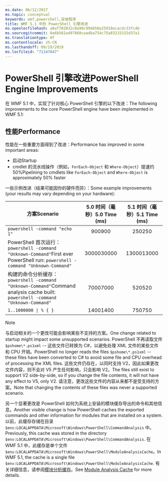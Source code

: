 ```yaml
---
ms.date: 06/12/2017
ms.topic: conceptual
keywords: wmf,powershell,安装程序
title: WMF 5.1 中的 PowerShell 引擎改进
ms.openlocfilehash: a0af702832c0a90c994650e25918ecacdc33fc4b
ms.sourcegitcommit: 0a6b562a497860caadba754c75a83215315d37a1
ms.translationtype: HT
ms.contentlocale: zh-CN
ms.lasthandoff: 09/19/2019
ms.locfileid: "71147647"
---
```

# <a name="powershell-engine-improvements"></a><span data-ttu-id="f4a05-103">PowerShell 引擎改进</span><span class="sxs-lookup"><span data-stu-id="f4a05-103">PowerShell Engine Improvements</span></span>

<span data-ttu-id="f4a05-104">在 WMF 5.1 中，实现了针对核心 PowerShell 引擎的以下改进：</span><span class="sxs-lookup"><span data-stu-id="f4a05-104">The following improvements to the core PowerShell engine have been implemented in WMF 5.1:</span></span>

## <a name="performance"></a><span data-ttu-id="f4a05-105">性能</span><span class="sxs-lookup"><span data-stu-id="f4a05-105">Performance</span></span>

<span data-ttu-id="f4a05-106">性能在一些重要方面得到了改进：</span><span class="sxs-lookup"><span data-stu-id="f4a05-106">Performance has improved in some important areas:</span></span>

- <span data-ttu-id="f4a05-107">启动</span><span class="sxs-lookup"><span data-stu-id="f4a05-107">Startup</span></span>
- <span data-ttu-id="f4a05-108">cmdlet 的流水线操作（例如，`ForEach-Object` 和 `Where-Object`）提速约 50%</span><span class="sxs-lookup"><span data-stu-id="f4a05-108">Pipelining to cmdlets like `ForEach-Object` and `Where-Object` is approximately 50% faster</span></span>

<span data-ttu-id="f4a05-109">一些示例改进（结果可能因你的硬件而异）：</span><span class="sxs-lookup"><span data-stu-id="f4a05-109">Some example improvements (your results may vary depending on your hardware):</span></span>

| <span data-ttu-id="f4a05-110">方案</span><span class="sxs-lookup"><span data-stu-id="f4a05-110">Scenario</span></span> | <span data-ttu-id="f4a05-111">5.0 时间（毫秒）</span><span class="sxs-lookup"><span data-stu-id="f4a05-111">5.0 Time (ms)</span></span> | <span data-ttu-id="f4a05-112">5.1 时间（毫秒）</span><span class="sxs-lookup"><span data-stu-id="f4a05-112">5.1 Time (ms)</span></span> |
| -------- | :---------------: | :---------------: |
| `powershell -command "echo 1"` | <span data-ttu-id="f4a05-113">900</span><span class="sxs-lookup"><span data-stu-id="f4a05-113">900</span></span> | <span data-ttu-id="f4a05-114">250</span><span class="sxs-lookup"><span data-stu-id="f4a05-114">250</span></span> |
| <span data-ttu-id="f4a05-115">PowerShell 首次运行：`powershell -command "Unknown-Command"`</span><span class="sxs-lookup"><span data-stu-id="f4a05-115">First ever PowerShell run: `powershell -command "Unknown-Command"`</span></span> | <span data-ttu-id="f4a05-116">30000</span><span class="sxs-lookup"><span data-stu-id="f4a05-116">30000</span></span> | <span data-ttu-id="f4a05-117">13000</span><span class="sxs-lookup"><span data-stu-id="f4a05-117">13000</span></span> |
| <span data-ttu-id="f4a05-118">构建的命令分析缓存：`powershell -command "Unknown-Command"`</span><span class="sxs-lookup"><span data-stu-id="f4a05-118">Command analysis cache built: `powershell -command "Unknown-Command"`</span></span> | <span data-ttu-id="f4a05-119">7000</span><span class="sxs-lookup"><span data-stu-id="f4a05-119">7000</span></span> | <span data-ttu-id="f4a05-120">520</span><span class="sxs-lookup"><span data-stu-id="f4a05-120">520</span></span> |
| <code>1..1000000 &#124; % { }</code> | <span data-ttu-id="f4a05-121">1400</span><span class="sxs-lookup"><span data-stu-id="f4a05-121">1400</span></span> | <span data-ttu-id="f4a05-122">750</span><span class="sxs-lookup"><span data-stu-id="f4a05-122">750</span></span> |

> [!NOTE]
> <span data-ttu-id="f4a05-123">与启动相关的一个更改可能会影响某些不支持的方案。</span><span class="sxs-lookup"><span data-stu-id="f4a05-123">One change related to startup might impact some unsupported scenarios.</span></span> <span data-ttu-id="f4a05-124">PowerShell 不再读取文件 `$pshome\*.ps1xml` -- 这些文件已转换为 C#，以避免处理 XML 文件的某些文件和 CPU 开销。</span><span class="sxs-lookup"><span data-stu-id="f4a05-124">PowerShell no longer reads the files `$pshome\*.ps1xml` -- these files have been converted to C# to avoid some file and CPU overhead of processing the XML files.</span></span> <span data-ttu-id="f4a05-125">这些文件仍存在，以同时支持 V2，因此如果更改文件内容，则不会对 V5 产生任何影响，只会影响 V2。</span><span class="sxs-lookup"><span data-stu-id="f4a05-125">The files still exist to support V2 side-by-side, so if you change the file contents, it will not have any effect to V5, only V2.</span></span> <span data-ttu-id="f4a05-126">请注意，更改这些文件的内容从来都不是受支持的方案。</span><span class="sxs-lookup"><span data-stu-id="f4a05-126">Note that changing the contents of these files was never a supported scenario.</span></span>

<span data-ttu-id="f4a05-127">另一个显著更改是 PowerShell 如何为系统上安装的模块缓存导出的命令和其他信息。</span><span class="sxs-lookup"><span data-stu-id="f4a05-127">Another visible change is how PowerShell caches the exported commands and other information for modules that are installed on a system.</span></span> <span data-ttu-id="f4a05-128">以前，此缓存存储在目录 `$env:LOCALAPPDATA\Microsoft\Windows\PowerShell\CommandAnalysis` 中。</span><span class="sxs-lookup"><span data-stu-id="f4a05-128">Previously, this cache was stored in the directory `$env:LOCALAPPDATA\Microsoft\Windows\PowerShell\CommandAnalysis`.</span></span> <span data-ttu-id="f4a05-129">在 WMF 5.1 中，此缓存是单个文件 `$env:LOCALAPPDATA\Microsoft\Windows\PowerShell\ModuleAnalysisCache`。</span><span class="sxs-lookup"><span data-stu-id="f4a05-129">In WMF 5.1, the cache is a single file `$env:LOCALAPPDATA\Microsoft\Windows\PowerShell\ModuleAnalysisCache`.</span></span> <span data-ttu-id="f4a05-130">有关详细信息，请参阅[模块分析缓存](release-notes.md#module-analysis-cache)。</span><span class="sxs-lookup"><span data-stu-id="f4a05-130">See [Module Analysis Cache](release-notes.md#module-analysis-cache) for more details.</span></span>
